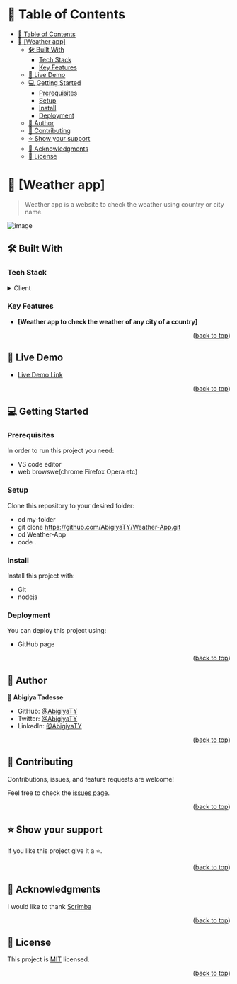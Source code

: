 # 📗 Table of Contents

- [📗 Table of Contents](#-table-of-contents)
- [📖 \[Weather app\] ](#-weather-app-)
  - [🛠 Built With ](#-built-with-)
    - [Tech Stack ](#tech-stack-)
    - [Key Features ](#key-features-)
  - [🚀 Live Demo ](#-live-demo-)
  - [💻 Getting Started ](#-getting-started-)
    - [Prerequisites](#prerequisites)
    - [Setup](#setup)
    - [Install](#install)
    - [Deployment](#deployment)
  - [👤 Author ](#-author-)
  - [🤝 Contributing ](#-contributing-)
  - [⭐️ Show your support ](#️-show-your-support-)
  - [🙏 Acknowledgments ](#-acknowledgments-)
  - [📝 License ](#-license-)

<!-- PROJECT DESCRIPTION -->

# 📖 [Weather app] <a name="about-project"></a>

> Weather app is a website to check the weather using country or city name.

![image](https://user-images.githubusercontent.com/98043302/226037899-da3f20e2-ae9d-4a74-9a5d-372b6e5e8ae1.png)

## 🛠 Built With <a name="built-with"></a>

### Tech Stack <a name="tech-stack"></a>


<details>
  <summary>Client</summary>
  <ul>
    <li><a href="https://www.javascript.com/">JavaScript</a></li>
  </ul>
</details>


<!-- Features -->

### Key Features <a name="key-features"></a>

- **[Weather app to check the weather of any city of a country]**

<p align="right">(<a href="#readme-top">back to top</a>)</p>

<!-- LIVE DEMO -->

## 🚀 Live Demo <a name="live-demo"></a>

- [Live Demo Link](https://google.com)

<p align="right">(<a href="#readme-top">back to top</a>)</p>

<!-- GETTING STARTED -->

## 💻 Getting Started <a name="getting-started"></a>

### Prerequisites

In order to run this project you need:

* VS code editor
* web browswe(chrome Firefox Opera etc)


### Setup

Clone this repository to your desired folder:

- cd my-folder
- git clone https://github.com/AbigiyaTY/Weather-App.git
- cd Weather-App
- code .
### Install

Install this project with:

* Git 
* nodejs 

### Deployment

You can deploy this project using:

- GitHub page

<p align="right">(<a href="#readme-top">back to top</a>)</p>

<!-- AUTHORS -->

## 👤 Author <a name="authors"></a>

👤 **Abigiya Tadesse**

- GitHub: [@AbigiyaTY](https://github.com/AbigiyaTY)
- Twitter: [@AbigiyaTY](https://twitter.com/AbigiyaTY)
- LinkedIn: [@AbigiyaTY](https://www.linkedin.com/in/abigiyaty)


<p align="right">(<a href="#readme-top">back to top</a>)</p>

<!-- CONTRIBUTING -->

## 🤝 Contributing <a name="contributing"></a>

Contributions, issues, and feature requests are welcome!

Feel free to check the [issues page](../../issues/).

<p align="right">(<a href="#readme-top">back to top</a>)</p>

<!-- SUPPORT -->

## ⭐️ Show your support <a name="support"></a>


If you like this project give it a ⭐️.

<p align="right">(<a href="#readme-top">back to top</a>)</p>

<!-- ACKNOWLEDGEMENTS -->

## 🙏 Acknowledgments <a name="acknowledgements"></a>

I would like to thank [Scrimba](https://www.youtube.com/@Scrimba)

<p align="right">(<a href="#readme-top">back to top</a>)</p>


<!-- LICENSE -->

## 📝 License <a name="license"></a>

This project is [MIT](./MIT.md) licensed.


<p align="right">(<a href="#readme-top">back to top</a>)</p>
